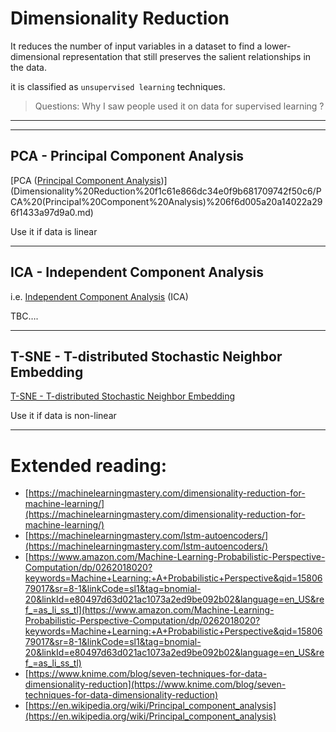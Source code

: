 # Dimensionality Reduction

It reduces the number of input variables in a dataset to find a lower-dimensional representation that still preserves the salient relationships in the data.

it is classified as `unsupervised learning` techniques.

> Questions: Why I saw people used it on data for supervised learning ?
> 

---

---

## PCA - Principal Component Analysis

[PCA ([Principal Component Analysis](https://en.wikipedia.org/wiki/Principal_component_analysis))](Dimensionality%20Reduction%20f1c61e866dc34e0f9b681709742f50c6/PCA%20(Principal%20Component%20Analysis)%206f6d005a20a14022a296f1433a97d9a0.md)

Use it if data is linear

---

## ICA - Independent Component Analysis

i.e. [Independent Component Analysis](https://en.wikipedia.org/wiki/Independent_component_analysis) (ICA)

TBC….

---

## T-SNE - T-distributed Stochastic Neighbor Embedding

[T-SNE - T-distributed Stochastic Neighbor Embedding](Dimensionality%20Reduction%20f1c61e866dc34e0f9b681709742f50c6/T-SNE%20-%20T-distributed%20Stochastic%20Neighbor%20Embeddin%2049b3989aa2c44947af3754d1dcf1edb6.md)

Use it if data is non-linear

---

# Extended reading:

- [https://machinelearningmastery.com/dimensionality-reduction-for-machine-learning/](https://machinelearningmastery.com/dimensionality-reduction-for-machine-learning/)
- [https://machinelearningmastery.com/lstm-autoencoders/](https://machinelearningmastery.com/lstm-autoencoders/)
- [https://www.amazon.com/Machine-Learning-Probabilistic-Perspective-Computation/dp/0262018020?keywords=Machine+Learning:+A+Probabilistic+Perspective&qid=1580679017&sr=8-1&linkCode=sl1&tag=bnomial-20&linkId=e80497d63d021ac1073a2ed9be092b02&language=en_US&ref_=as_li_ss_tl](https://www.amazon.com/Machine-Learning-Probabilistic-Perspective-Computation/dp/0262018020?keywords=Machine+Learning:+A+Probabilistic+Perspective&qid=1580679017&sr=8-1&linkCode=sl1&tag=bnomial-20&linkId=e80497d63d021ac1073a2ed9be092b02&language=en_US&ref_=as_li_ss_tl)
- [https://www.knime.com/blog/seven-techniques-for-data-dimensionality-reduction](https://www.knime.com/blog/seven-techniques-for-data-dimensionality-reduction)
- [https://en.wikipedia.org/wiki/Principal_component_analysis](https://en.wikipedia.org/wiki/Principal_component_analysis)